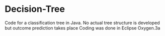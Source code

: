 # Decision-Tree
Code for a classification tree in Java. No actual tree structure is developed but outcome prediction takes place
Coding was done in Eclipse Oxygen.3a
